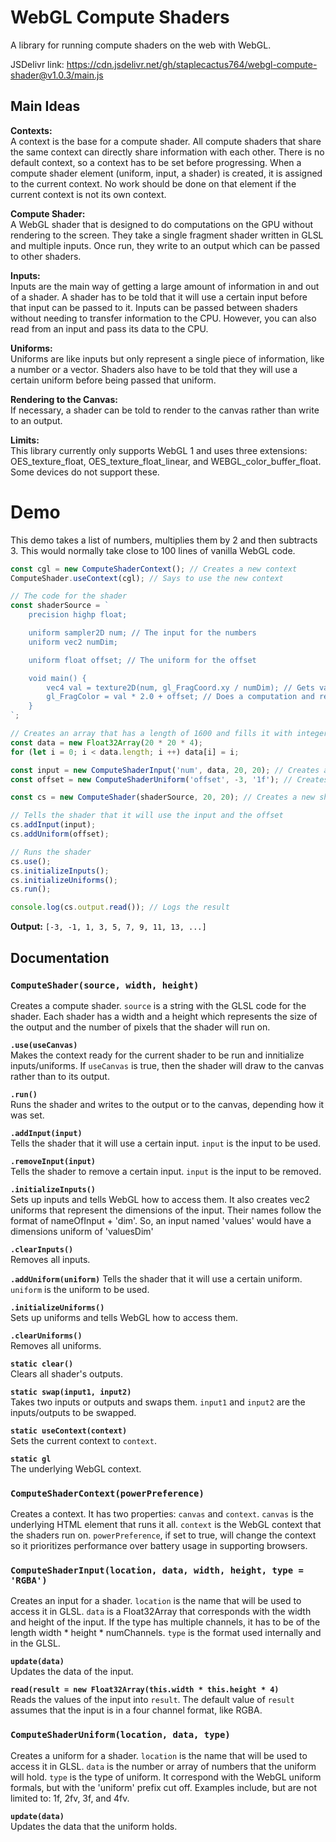 # WebGL Compute Shaders
A library for running compute shaders on the web with WebGL.

JSDelivr link:
https://cdn.jsdelivr.net/gh/staplecactus764/webgl-compute-shader@v1.0.3/main.js

## Main Ideas
**Contexts:**  
A context is the base for a compute shader. All compute shaders that share the same context can directly share information with each other. There is no default context, so a context has to be set before progressing. When a compute shader element (uniform, input, a shader) is created, it is assigned to the current context. No work should be done on that element if the current context is not its own context.

**Compute Shader:**  
A WebGL shader that is designed to do computations on the GPU without rendering to the screen. They take a single fragment shader written in GLSL and multiple inputs. Once run, they write to an output which can be passed to other shaders.

**Inputs:**  
Inputs are the main way of getting a large amount of information in and out of a shader. A shader has to be told that it will use a certain input before that input can be passed to it. Inputs can be passed between shaders without needing to transfer information to the CPU. However, you can also read from an input and pass its data to the CPU.

**Uniforms:**  
Uniforms are like inputs but only represent a single piece of information, like a number or a vector. Shaders also have to be told that they will use a certain uniform before being passed that uniform.

**Rendering to the Canvas:**  
If necessary, a shader can be told to render to the canvas rather than write to an output.

**Limits:**  
This library currently only supports WebGL 1 and uses three extensions: OES_texture_float, OES_texture_float_linear, and WEBGL_color_buffer_float. Some devices do not support these.

# Demo
This demo takes a list of numbers, multiplies them by 2 and then subtracts 3. This would normally take close to 100 lines of vanilla WebGL code. 
```javascript
const cgl = new ComputeShaderContext(); // Creates a new context
ComputeShader.useContext(cgl); // Says to use the new context

// The code for the shader
const shaderSource = `
    precision highp float;

    uniform sampler2D num; // The input for the numbers
    uniform vec2 numDim;

    uniform float offset; // The uniform for the offset

    void main() {
        vec4 val = texture2D(num, gl_FragCoord.xy / numDim); // Gets values from the input
        gl_FragColor = val * 2.0 + offset; // Does a computation and returns the new value
    }
`;

// Creates an array that has a length of 1600 and fills it with integers
const data = new Float32Array(20 * 20 * 4);
for (let i = 0; i < data.length; i ++) data[i] = i;

const input = new ComputeShaderInput('num', data, 20, 20); // Creates an input
const offset = new ComputeShaderUniform('offset', -3, '1f'); // Creates an output that is -3 as a float

const cs = new ComputeShader(shaderSource, 20, 20); // Creates a new shader

// Tells the shader that it will use the input and the offset
cs.addInput(input);
cs.addUniform(offset);

// Runs the shader
cs.use();
cs.initializeInputs();
cs.initializeUniforms();
cs.run();

console.log(cs.output.read()); // Logs the result
```

**Output:** `[-3, -1, 1, 3, 5, 7, 9, 11, 13, ...]`

## Documentation
### `ComputeShader(source, width, height)`
Creates a compute shader. `source` is a string with the GLSL code for the shader. Each shader has a width and a height which represents the size of the output and the number of pixels that the shader will run on.

**`.use(useCanvas)`**  
Makes the context ready for the current shader to be run and innitialize inputs/uniforms. If `useCanvas` is true, then the shader will draw to the canvas rather than to its output.

**`.run()`**  
Runs the shader and writes to the output or to the canvas, depending how it was set.

**`.addInput(input)`**  
Tells the shader that it will use a certain input. `input` is the input to be used.

**`.removeInput(input)`**  
Tells the shader to remove a certain input. `input` is the input to be removed.

**`.initializeInputs()`**  
Sets up inputs and tells WebGL how to access them. It also creates vec2 uniforms that represent the dimensions of the input. Their names follow the format of nameOfInput + 'dim'. So, an input named 'values' would have a dimensions uniform of 'valuesDim'

**`.clearInputs()`**  
Removes all inputs.

**`.addUniform(uniform)`**
Tells the shader that it will use a certain uniform. `uniform` is the uniform to be used.

**`.initializeUniforms()`**  
Sets up uniforms and tells WebGL how to access them.

**`.clearUniforms()`**  
Removes all uniforms.

**`static clear()`**  
Clears all shader's outputs.

**`static swap(input1, input2)`**  
Takes two inputs or outputs and swaps them. `input1` and `input2` are the inputs/outputs to be swapped.

**`static useContext(context)`**  
Sets the current context to `context`.

**`static gl`**  
The underlying WebGL context.

### `ComputeShaderContext(powerPreference)`
Creates a context. It has two properties: `canvas` and `context`. `canvas` is the underlying HTML element that runs it all. `context` is the WebGL context that the shaders run on. `powerPreference`, if set to true, will change the context so it prioritizes performance over battery usage in supporting browsers.

### `ComputeShaderInput(location, data, width, height, type = 'RGBA')`
Creates an input for a shader. `location` is the name that will be used to access it in GLSL. `data` is a Float32Array that corresponds with the width and height of the input. If the type has multiple channels, it has to be of the length width * height * numChannels. `type` is the format used internally and in the GLSL.

**`update(data)`**  
Updates the data of the input.

**`read(result = new Float32Array(this.width * this.height * 4)`**  
Reads the values of the input into `result`. The default value of `result` assumes that the input is in a four channel format, like RGBA.

### `ComputeShaderUniform(location, data, type)`
Creates a uniform for a shader. `location` is the name that will be used to access it in GLSL. `data` is the number or array of numbers that the uniform will hold. `type` is the type of uniform. It correspond with the WebGL uniform formals, but with the 'uniform' prefix cut off. Examples include, but are not limited to: 1f, 2fv, 3f, and 4fv.

**`update(data)`**  
Updates the data that the uniform holds.

